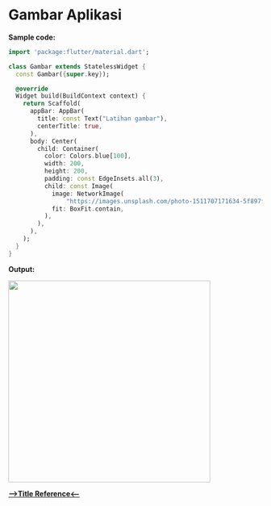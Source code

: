 # Gambar Aplikasi

__Sample code:__

```dart
import 'package:flutter/material.dart';

class Gambar extends StatelessWidget {
  const Gambar({super.key});

  @override
  Widget build(BuildContext context) {
    return Scaffold(
      appBar: AppBar(
        title: const Text("Latihan gambar"),
        centerTitle: true,
      ),
      body: Center(
        child: Container(
          color: Colors.blue[100],
          width: 200,
          height: 200,
          padding: const EdgeInsets.all(3),
          child: const Image(
            image: NetworkImage(
                "https://images.unsplash.com/photo-1511707171634-5f897ff02aa9?ixlib=rb-1.2.1&ixid=MnwxMjA3fDB8MHxzZWFyY2h8Mnx8cGhvbmV8ZW58MHx8MHx8&auto=format&fit=crop&w=500&q=60"),
            fit: BoxFit.contain,
          ),
        ),
      ),
    );
  }
}

```

__Output:__

<img src="https://user-images.githubusercontent.com/88677064/189054853-785e5375-d542-4524-bd78-3b9a5d3cd023.png" widht="300" height="400">

[__-->Title Reference<--__]()
